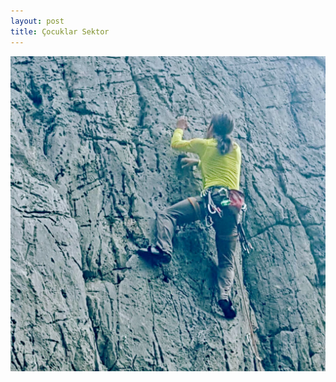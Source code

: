 ```yaml
---
layout: post
title: Çocuklar Sektor
---
```

![](/img/uploads/4957CD31-6E1A-44DB-A471-A0B356AC8822.jpg)
